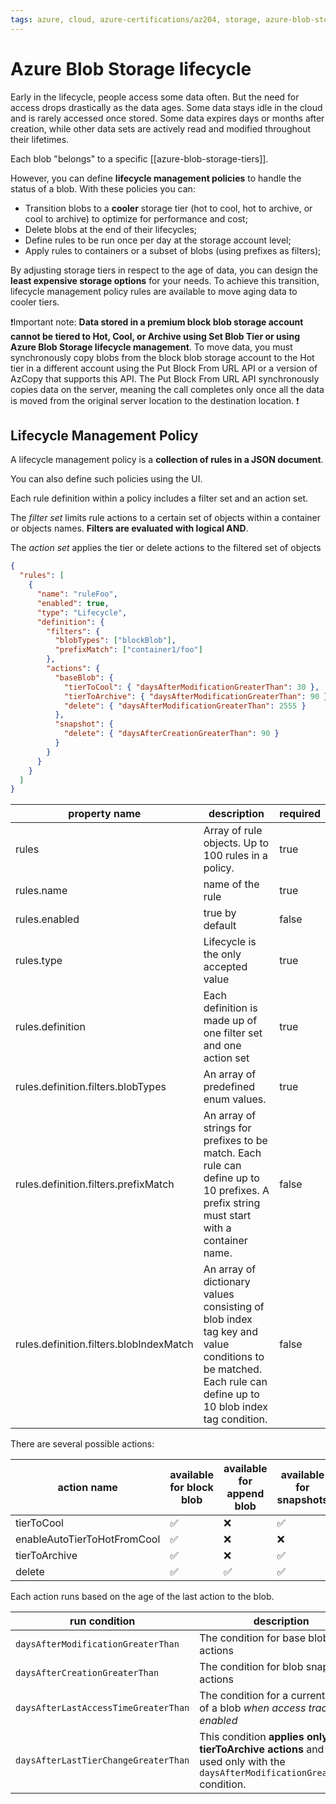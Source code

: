 ```yaml
---
tags: azure, cloud, azure-certifications/az204, storage, azure-blob-storage
---
```


# Azure Blob Storage lifecycle

Early in the lifecycle, people access some data often. But the need for access drops drastically as the data ages. Some data stays idle in the cloud and is rarely accessed once stored. Some data expires days or months after creation, while other data sets are actively read and modified throughout their lifetimes.

Each blob "belongs" to a specific [[azure-blob-storage-tiers]].

However, you can define **lifecycle management policies** to handle the status of a blob. With these policies you can:

- Transition blobs to a **cooler** storage tier (hot to cool, hot to archive, or cool to archive) to optimize for performance and cost;
- Delete blobs at the end of their lifecycles;
- Define rules to be run once per day at the storage account level;
- Apply rules to containers or a subset of blobs (using prefixes as filters);

By adjusting storage tiers in respect to the age of data, you can design the **least expensive storage options** for your needs. To achieve this transition, lifecycle management policy rules are available to move aging data to cooler tiers.

❗Important note: **Data stored in a premium block blob storage account cannot be tiered to Hot, Cool, or Archive using Set Blob Tier or using Azure Blob Storage lifecycle management**. To move data, you must synchronously copy blobs from the block blob storage account to the Hot tier in a different account using the Put Block From URL API or a version of AzCopy that supports this API. The Put Block From URL API synchronously copies data on the server, meaning the call completes only once all the data is moved from the original server location to the destination location. ❗

## Lifecycle Management Policy

A lifecycle management policy is a **collection of rules in a JSON document**.

You can also define such policies using the UI.

Each rule definition within a policy includes a filter set and an action set.

The _filter set_ limits rule actions to a certain set of objects within a container or objects names. **Filters are evaluated with logical AND**.

The _action set_ applies the tier or delete actions to the filtered set of objects

```json
{
  "rules": [
    {
      "name": "ruleFoo",
      "enabled": true,
      "type": "Lifecycle",
      "definition": {
        "filters": {
          "blobTypes": ["blockBlob"],
          "prefixMatch": ["container1/foo"]
        },
        "actions": {
          "baseBlob": {
            "tierToCool": { "daysAfterModificationGreaterThan": 30 },
            "tierToArchive": { "daysAfterModificationGreaterThan": 90 },
            "delete": { "daysAfterModificationGreaterThan": 2555 }
          },
          "snapshot": {
            "delete": { "daysAfterCreationGreaterThan": 90 }
          }
        }
      }
    }
  ]
}
```

| property name                           | description                                                                                                                                                | required |
| --------------------------------------- | ---------------------------------------------------------------------------------------------------------------------------------------------------------- | -------- |
| rules                                   | Array of rule objects. Up to 100 rules in a policy.                                                                                                        | true     |
| rules.name                              | name of the rule                                                                                                                                           | true     |
| rules.enabled                           | true by default                                                                                                                                            | false    |
| rules.type                              | Lifecycle is the only accepted value                                                                                                                       | true     |
| rules.definition                        | Each definition is made up of one filter set and one action set                                                                                            | true     |
| rules.definition.filters.blobTypes      | An array of predefined enum values.                                                                                                                        | true     |
| rules.definition.filters.prefixMatch    | An array of strings for prefixes to be match. Each rule can define up to 10 prefixes. A prefix string must start with a container name.                    | false    |
| rules.definition.filters.blobIndexMatch | An array of dictionary values consisting of blob index tag key and value conditions to be matched. Each rule can define up to 10 blob index tag condition. | false    |

There are several possible actions:

| action name                 | available for block blob | available for append blob | available for snapshots |
| --------------------------- | ------------------------ | ------------------------- | ----------------------- |
| tierToCool                  | ✅                       | ❌                        | ✅                      |
| enableAutoTierToHotFromCool | ✅                       | ❌                        | ❌                      |
| tierToArchive               | ✅                       | ❌                        | ✅                      |
| delete                      | ✅                       | ✅                        | ✅                      |

Each action runs based on the age of the last action to the blob.

| run condition                        | description                                                                                                                          |
| ------------------------------------ | ------------------------------------------------------------------------------------------------------------------------------------ |
| `daysAfterModificationGreaterThan`   | The condition for base blob actions                                                                                                  |
| `daysAfterCreationGreaterThan`       | The condition for blob snapshot actions                                                                                              |
| `daysAfterLastAccessTimeGreaterThan` | The condition for a current version of a blob _when access tracking is enabled_                                                      |
| `daysAfterLastTierChangeGreaterThan` | This condition **applies only to tierToArchive actions** and can be used only with the `daysAfterModificationGreaterThan` condition. |

